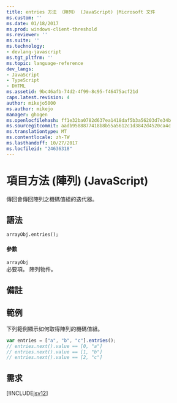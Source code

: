 ```yaml
---
title: entries 方法 （陣列） (JavaScript) |Microsoft 文件
ms.custom: ''
ms.date: 01/18/2017
ms.prod: windows-client-threshold
ms.reviewer: ''
ms.suite: ''
ms.technology:
- devlang-javascript
ms.tgt_pltfrm: ''
ms.topic: language-reference
dev_langs:
- JavaScript
- TypeScript
- DHTML
ms.assetid: 9bc46afb-74d2-4f99-8c95-f46475acf21d
caps.latest.revision: 4
author: mikejo5000
ms.author: mikejo
manager: ghogen
ms.openlocfilehash: ff1e32ba0782d637ea1418daf5b3a56203d7e34b
ms.sourcegitcommit: aadb9588877418b8b55a5612c1d3842d4520ca4c
ms.translationtype: MT
ms.contentlocale: zh-TW
ms.lasthandoff: 10/27/2017
ms.locfileid: "24636318"
---
```

# <a name="entries-method-array-javascript"></a>項目方法 (陣列) (JavaScript)
傳回會傳回陣列之機碼值組的迭代器。  
  
## <a name="syntax"></a>語法  
  
```  
arrayObj.entries();  
```  
  
#### <a name="parameters"></a>參數  
 `arrayObj`  
 必要項。 陣列物件。  
  
## <a name="remarks"></a>備註  
  
## <a name="example"></a>範例  
 下列範例顯示如何取得陣列的機碼值組。  
  
```JavaScript  
var entries = ["a", "b", "c"].entries();  
// entries.next().value == [0, "a"]  
// entries.next().value == [1, "b"]  
// entries.next().value == [2, "c"]   
```  
  
## <a name="requirements"></a>需求  
 [!INCLUDE[jsv12](../../javascript/reference/includes/jsv12-md.md)]